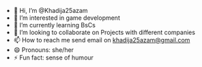 - 👋 Hi, I’m @Khadija25azam
- 👀 I’m interested in game development
- 🌱 I’m currently learning BsCs
- 💞️ I’m looking to collaborate on Projects with different companies
- 📫 How to reach me send email on khadija25azam@gmail.com
- 😄 Pronouns: she/her
- ⚡ Fun fact: sense of humour

<!---
Khadija25azam/Khadija25azam is a ✨ special ✨ repository because its `README.md` (this file) appears on your GitHub profile.
You can click the Preview link to take a look at your changes.
--->
